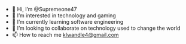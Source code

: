 - 👋 Hi, I’m @Supremeone47
- 👀 I’m interested in technology and gaming
- 🌱 I’m currently learning software engineering 
- 💞️ I’m looking to collaborate on technology used to change the world
- 📫 How to reach me klwandle4@gmail.com 

<!---
Supremeone47/Supremeone47 is a ✨ special ✨ repository because its `README.md` (this file) appears on your GitHub profile.
You can click the Preview link to take a look at your changes.
--->
